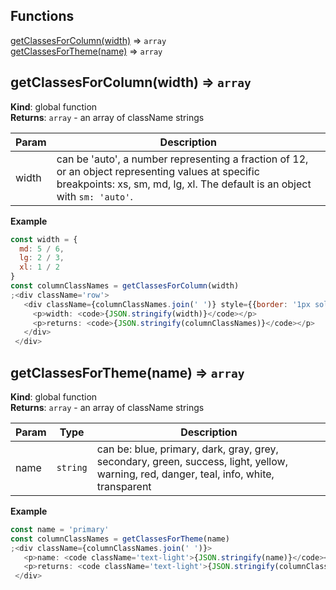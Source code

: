 ## Functions

<dl>
<dt><a href="#getClassesForColumn">getClassesForColumn(width)</a> ⇒ <code>array</code></dt>
<dd></dd>
<dt><a href="#getClassesForTheme">getClassesForTheme(name)</a> ⇒ <code>array</code></dt>
<dd></dd>
</dl>

<a name="getClassesForColumn"></a>

## getClassesForColumn(width) ⇒ <code>array</code>
**Kind**: global function  
**Returns**: <code>array</code> - an array of className strings  

| Param | Description |
| --- | --- |
| width | can be 'auto', a number representing a fraction of 12, or an object representing values at specific breakpoints: xs, sm, md, lg, xl. The default is an object with `sm: 'auto'`. |

**Example**  
```js
const width = {
  md: 5 / 6,
  lg: 2 / 3,
  xl: 1 / 2
}
const columnClassNames = getClassesForColumn(width)
;<div className='row'>
   <div className={columnClassNames.join(' ')} style={{border: '1px solid black'}}>
     <p>width: <code>{JSON.stringify(width)}</code></p>
     <p>returns: <code>{JSON.stringify(columnClassNames)}</code></p>
   </div>
 </div>
```
<a name="getClassesForTheme"></a>

## getClassesForTheme(name) ⇒ <code>array</code>
**Kind**: global function  
**Returns**: <code>array</code> - an array of className strings  

| Param | Type | Description |
| --- | --- | --- |
| name | <code>string</code> | can be: blue, primary, dark, gray, grey, secondary, green, success, light, yellow, warning, red, danger, teal, info, white, transparent |

**Example**  
```js
const name = 'primary'
const columnClassNames = getClassesForTheme(name)
;<div className={columnClassNames.join(' ')}>
   <p>name: <code className='text-light'>{JSON.stringify(name)}</code></p>
   <p>returns: <code className='text-light'>{JSON.stringify(columnClassNames)}</code></p>
 </div>
```
